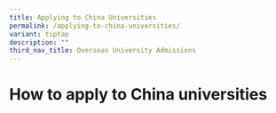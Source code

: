 ```yaml
---
title: Applying to China Universities
permalink: /applying-to-china-universities/
variant: tiptap
description: ""
third_nav_title: Overseas University Admissions
---
```

<h1><strong>How to apply to China&nbsp;universities</strong></h1>
<p></p>